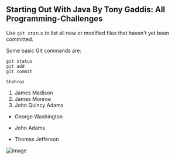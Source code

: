 ## Starting Out With Java By Tony Gaddis: All Programming-Challenges

Use `git status` to list all new or modified files that haven't yet been committed.

Some basic Git commands are:

```
git status
git add
git commit
```
```
Shahroz
```

1. James Madison
1. James Monroe
1. John Quincy Adams

- George Washington
* John Adams
+ Thomas Jefferson

![image](https://github.com/ShahrozKhanSE/Starting-Out-With-Java-By-Tony-Gaddis-Programming-Challenges-Guide/assets/52508259/7e56858a-2f3d-43dd-913e-243928c0d961)

